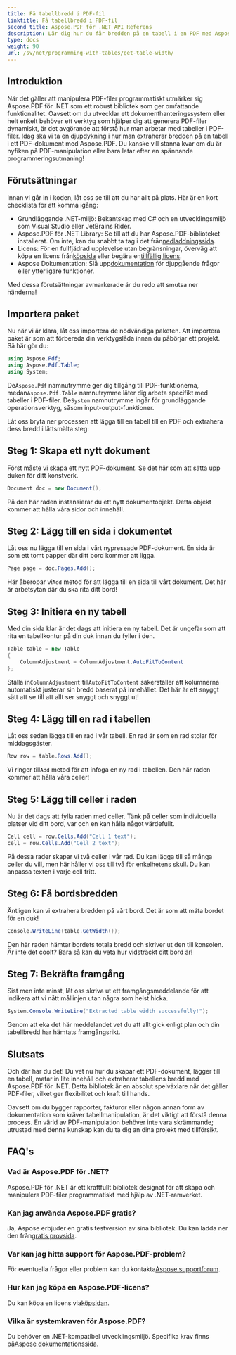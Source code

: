 ```yaml
---
title: Få tabellbredd i PDF-fil
linktitle: Få tabellbredd i PDF-fil
second_title: Aspose.PDF för .NET API Referens
description: Lär dig hur du får bredden på en tabell i en PDF med Aspose.PDF för .NET med denna steg-för-steg-guide.
type: docs
weight: 90
url: /sv/net/programming-with-tables/get-table-width/
---
```

## Introduktion

När det gäller att manipulera PDF-filer programmatiskt utmärker sig Aspose.PDF för .NET som ett robust bibliotek som ger omfattande funktionalitet. Oavsett om du utvecklar ett dokumenthanteringssystem eller helt enkelt behöver ett verktyg som hjälper dig att generera PDF-filer dynamiskt, är det avgörande att förstå hur man arbetar med tabeller i PDF-filer. Idag ska vi ta en djupdykning i hur man extraherar bredden på en tabell i ett PDF-dokument med Aspose.PDF. Du kanske vill stanna kvar om du är nyfiken på PDF-manipulation eller bara letar efter en spännande programmeringsutmaning!

## Förutsättningar

Innan vi går in i koden, låt oss se till att du har allt på plats. Här är en kort checklista för att komma igång:

- Grundläggande .NET-miljö: Bekantskap med C# och en utvecklingsmiljö som Visual Studio eller JetBrains Rider.
-  Aspose.PDF för .NET Library: Se till att du har Aspose.PDF-biblioteket installerat. Om inte, kan du snabbt ta tag i det från[nedladdningssida](https://releases.aspose.com/pdf/net/).
- Licens: För en fullfjädrad upplevelse utan begränsningar, överväg att köpa en licens från[köpsida](https://purchase.aspose.com/buy) eller begära en[tillfällig licens](https://purchase.aspose.com/temporary-license/).
-  Aspose Dokumentation: Slå upp[dokumentation](https://reference.aspose.com/pdf/net/) för djupgående frågor eller ytterligare funktioner.

Med dessa förutsättningar avmarkerade är du redo att smutsa ner händerna!

## Importera paket

Nu när vi är klara, låt oss importera de nödvändiga paketen. Att importera paket är som att förbereda din verktygslåda innan du påbörjar ett projekt. Så här gör du:

```csharp
using Aspose.Pdf;
using Aspose.Pdf.Table;
using System;
```

 De`Aspose.Pdf` namnutrymme ger dig tillgång till PDF-funktionerna, medan`Aspose.Pdf.Table` namnutrymme låter dig arbeta specifikt med tabeller i PDF-filer. De`System` namnutrymme ingår för grundläggande operationsverktyg, såsom input-output-funktioner.

Låt oss bryta ner processen att lägga till en tabell till en PDF och extrahera dess bredd i lättsmälta steg:

## Steg 1: Skapa ett nytt dokument

Först måste vi skapa ett nytt PDF-dokument. Se det här som att sätta upp duken för ditt konstverk.

```csharp
Document doc = new Document();
```

På den här raden instansierar du ett nytt dokumentobjekt. Detta objekt kommer att hålla våra sidor och innehåll.

## Steg 2: Lägg till en sida i dokumentet

Låt oss nu lägga till en sida i vårt nypressade PDF-dokument. En sida är som ett tomt papper där ditt bord kommer att ligga.

```csharp
Page page = doc.Pages.Add();
```

 Här åberopar vi`Add` metod för att lägga till en sida till vårt dokument. Det här är arbetsytan där du ska rita ditt bord!

## Steg 3: Initiera en ny tabell

Med din sida klar är det dags att initiera en ny tabell. Det är ungefär som att rita en tabellkontur på din duk innan du fyller i den.

```csharp
Table table = new Table
{
    ColumnAdjustment = ColumnAdjustment.AutoFitToContent
};
```

 Ställa in`ColumnAdjustment` till`AutoFitToContent` säkerställer att kolumnerna automatiskt justerar sin bredd baserat på innehållet. Det här är ett snyggt sätt att se till att allt ser snyggt och snyggt ut!

## Steg 4: Lägg till en rad i tabellen

Låt oss sedan lägga till en rad i vår tabell. En rad är som en rad stolar för middagsgäster.

```csharp
Row row = table.Rows.Add();
```

 Vi ringer till`Add` metod för att infoga en ny rad i tabellen. Den här raden kommer att hålla våra celler!

## Steg 5: Lägg till celler i raden

Nu är det dags att fylla raden med celler. Tänk på celler som individuella platser vid ditt bord, var och en kan hålla något värdefullt.

```csharp
Cell cell = row.Cells.Add("Cell 1 text");
cell = row.Cells.Add("Cell 2 text");
```

På dessa rader skapar vi två celler i vår rad. Du kan lägga till så många celler du vill, men här håller vi oss till två för enkelhetens skull. Du kan anpassa texten i varje cell fritt.

## Steg 6: Få bordsbredden

Äntligen kan vi extrahera bredden på vårt bord. Det är som att mäta bordet för en duk!

```csharp
Console.WriteLine(table.GetWidth());
```

Den här raden hämtar bordets totala bredd och skriver ut den till konsolen. Är inte det coolt? Bara så kan du veta hur vidsträckt ditt bord är!

## Steg 7: Bekräfta framgång

Sist men inte minst, låt oss skriva ut ett framgångsmeddelande för att indikera att vi nått mållinjen utan några som helst hicka.

```csharp
System.Console.WriteLine("Extracted table width successfully!");
```

Genom att eka det här meddelandet vet du att allt gick enligt plan och din tabellbredd har hämtats framgångsrikt.

## Slutsats

Och där har du det! Du vet nu hur du skapar ett PDF-dokument, lägger till en tabell, matar in lite innehåll och extraherar tabellens bredd med Aspose.PDF för .NET. Detta bibliotek är en absolut spelväxlare när det gäller PDF-filer, vilket ger flexibilitet och kraft till hands.

Oavsett om du bygger rapporter, fakturor eller någon annan form av dokumentation som kräver tabellmanipulation, är det viktigt att förstå denna process. En värld av PDF-manipulation behöver inte vara skrämmande; utrustad med denna kunskap kan du ta dig an dina projekt med tillförsikt. 

## FAQ's

### Vad är Aspose.PDF för .NET?  
Aspose.PDF för .NET är ett kraftfullt bibliotek designat för att skapa och manipulera PDF-filer programmatiskt med hjälp av .NET-ramverket.

### Kan jag använda Aspose.PDF gratis?  
 Ja, Aspose erbjuder en gratis testversion av sina bibliotek. Du kan ladda ner den från[gratis provsida](https://releases.aspose.com/).

### Var kan jag hitta support för Aspose.PDF-problem?  
 För eventuella frågor eller problem kan du kontakta[Aspose supportforum](https://forum.aspose.com/c/pdf/10).

### Hur kan jag köpa en Aspose.PDF-licens?  
 Du kan köpa en licens via[köpsidan](https://purchase.aspose.com/buy).

### Vilka är systemkraven för Aspose.PDF?  
Du behöver en .NET-kompatibel utvecklingsmiljö. Specifika krav finns på[Aspose dokumentationssida](https://reference.aspose.com/pdf/net/).